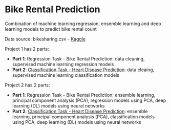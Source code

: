 # Bike Rental Prediction
Combination of machine learning regression, ensemble learning and deep learning models to predict bike rental count

Data source: bikesharing.csv - [Kaggle](https://code.datasciencedojo.com/datasciencedojo/datasets/tree/master/Bike%20Sharing)

Project 1 has 2 parts:
* **Part 1**: Regression Task - Bike Rental Prediction: data cleaning, supervised machine learning regression models
* **Part 2**: [Classification Task - Heart Disease Prediction](): data cleaing, supervised machine learning classification models

Project 2 has 2 parts:
* **Part 1**: Regression Task - Bike Rental Prediction: ensemble learning, principal component analysis (PCA), regression models using PCA, deep learning (DL) models using neural networks
* **Part 2**: [Classification Task - Heart Disease Prediction](): ensemble learning, principal component analysis (PCA), classification models using PCA, deep learning (DL) models using neural networks
